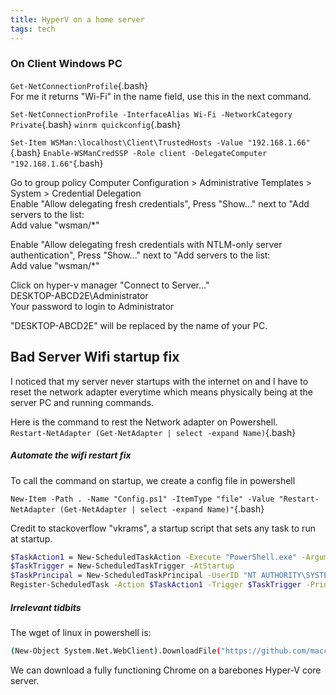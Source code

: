 ```yaml
---
title: HyperV on a home server
tags: tech
---
```


### On Client Windows PC

`Get-NetConnectionProfile`{.bash}  
For me it returns "Wi-Fi" in the name field, use this in the next command.

`Set-NetConnectionProfile -InterfaceAlias Wi-Fi -NetworkCategory Private`{.bash}
`winrm quickconfig`{.bash}

`Set-Item WSMan:\localhost\Client\TrustedHosts -Value "192.168.1.66"`{.bash}
`Enable-WSManCredSSP -Role client -DelegateComputer "192.168.1.66"`{.bash}


Go to group policy
Computer Configuration > Administrative Templates > System > Credential Delegation  
Enable "Allow delegating fresh credentials", Press "Show..." next to "Add servers to the list:  
Add value "wsman/*"

Enable "Allow delegating fresh credentials with NTLM-only server authentication", Press "Show..." next to "Add servers to the list:  
Add value "wsman/*"  

Click on hyper-v manager "Connect to Server..."  
DESKTOP-ABCD2E\Administrator  
Your password to login to Administrator   

"DESKTOP-ABCD2E" will be replaced by the name of your PC.

## Bad Server Wifi startup fix
I noticed that my server never startups with the internet on and I have to reset the network adapter everytime which means physically being at the server PC and running commands.  

Here is the command to rest the Network adapter on Powershell.  
`Restart-NetAdapter (Get-NetAdapter | select -expand Name)`{.bash}  
 
##### Automate the wifi restart fix
To call the command on startup, we create a config file in powershell  

`New-Item -Path . -Name "Config.ps1" -ItemType "file" -Value "Restart-NetAdapter (Get-NetAdapter | select -expand Name)"`{.bash}  

Credit to stackoverflow "vkrams", a startup script that sets any task to run at startup.

```bash
$TaskAction1 = New-ScheduledTaskAction -Execute "PowerShell.exe" -Argument "-ExecutionPolicy Bypass -File Config.ps1"
$TaskTrigger = New-ScheduledTaskTrigger -AtStartup
$TaskPrincipal = New-ScheduledTaskPrincipal -UserID "NT AUTHORITY\SYSTEM" -LogonType ServiceAccount -RunLevel Highest
Register-ScheduledTask -Action $TaskAction1 -Trigger $TaskTrigger -Principal $TaskPrincipal -TaskName "Config" -Description "Config Script"
```

##### Irrelevant tidbits

The wget of linux in powershell is:
```bash
(New-Object System.Net.WebClient).DownloadFile("https://github.com/macchrome/winchrome/releases/download/v92.0.4515.107-r885287-Win64/92.0.4515.107_ungoogled_mini_installer.exe", "ChromeSetup.exe")
```
We can download a fully functioning Chrome on a barebones Hyper-V core server.
